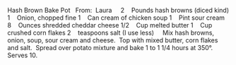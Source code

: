 Hash Brown Bake Pot
 
From:  Laura
 
 
2    Pounds hash browns (diced kind)
1    Onion, chopped fine
1    Can cream of chicken soup
1    Pint sour cream
8    Ounces shredded cheddar cheese
1/2    Cup melted butter
1    Cup crushed corn flakes
2    teaspoons salt (I use less)
 
 
Mix hash browns, onion, soup, sour cream and cheese.  Top with mixed butter, corn flakes and salt.  Spread over potato mixture and bake 1 to 1 1/4 hours at 350°.
 
Serves 10.
